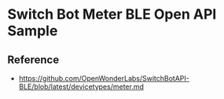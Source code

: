 # Switch Bot Meter BLE Open API Sample

## Reference

* https://github.com/OpenWonderLabs/SwitchBotAPI-BLE/blob/latest/devicetypes/meter.md
